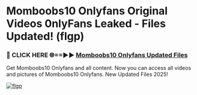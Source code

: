 # Momboobs10 Onlyfans Original Videos 0nlyFans Leaked - Files Updated! (flgp)

<h3>🔴 CLICK HERE 🌐==►► <a href="https://tinyurl.com/2m67pmp6" rel="nofollow">Momboobs10 Onlyfans Updated Files</a></h3>

Get Momboobs10 Onlyfans and all content. Now you can access all videos and pictures of Momboobs10 Onlyfans. New Updated Files 2025!

[![flgp](https://i.imgur.com/H4QAA4z.gif)](https://tinyurl.com/2m67pmp6)